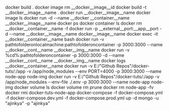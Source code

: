docker build .
docker image rm __docker__image__id
docker build -t __docker__image__name .
docker run __docker__image__name
docker image ls
docker run -d --name __docker __container__name __docker__image__name
docker ps
docker container ls
docker rm __docker__container__name -f
docker run -p __external__port:__app__port -d --name __docker__image__name docker__image__name
docker exec -it __docker__container__name bash
docker run -v pathtofolderonlocalmachine:pathtofolderoncontainer  -p 3000:3000 --name __docker__cont__name __docker__img__name
docker run -v %cd%:pathtofolderoncontainer  -p 3000:3000 -d --name __docker__cont__name __docker__img__name
docker logs __docker__container__name
docker run -v E:/"Github Repos"/docker-tuts/:/app -v /app/node_modules --env PORT=4000  -p 3000:3000 --name node-app node-img
docker run -v E:/"Github Repos"/docker-tuts/:/app -v /app/node_modules --env-file ./.env  -p 3000:3000 --name node-app node-img
docker volume ls
docker volume rm prune
docker rm node-app -fv
docker rmi docker-tuts-node-app
docker-compose -f docker-compose.yml -f docker-compose.dev.yml -f docker-compose.prod.yml up -d
mongo -u "ajinkya" -p "ajinkya"